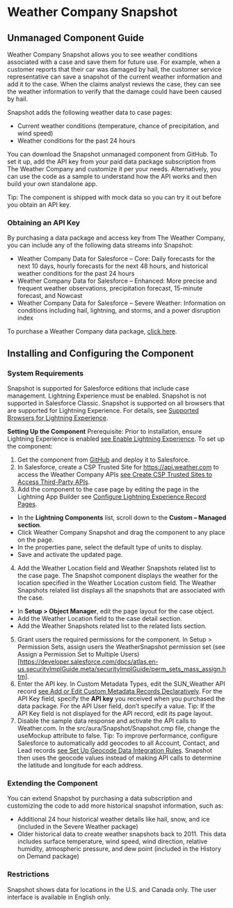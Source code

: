 # Weather Company Snapshot 
## Unmanaged Component Guide

Weather Company Snapshot allows you to see weather conditions associated with a case and save them for future use. For example, when a customer reports that their car was damaged by hail, the customer service representative can save a snapshot of the current weather information and add it to the case. When the claims analyst reviews the case, they can see the weather information to verify that the damage could have been caused by hail.

Snapshot adds the following weather data to case pages:
- Current weather conditions (temperature, chance of precipitation, and wind speed)
- Weather conditions for the past 24 hours

You can download the Snapshot unmanaged component from GitHub. To set it up, add the API key from your paid data package subscription from The Weather Company and customize it per your needs. Alternatively, you can use the code as a sample to understand how the API works and then build your own standalone app.

Tip: The component is shipped with mock data so you can try it out before you obtain an API key.

### Obtaining an API Key

By purchasing a data package and access key from The Weather Company, you can include any of the following data streams into Snapshot:
- Weather Company Data for Salesforce – Core: Daily forecasts for the next 10 days, hourly forecasts for the next 48 hours, and historical weather conditions for the past 24 hours
- Weather Company Data for Salesforce – Enhanced: More precise and frequent weather observations, precipitation forecast, 15-minute forecast, and Nowcast
- Weather Company Data for Salesforce – Severe Weather: Information on conditions including hail, lightning, and storms, and a power disruption index

To purchase a Weather Company data package, [click here](https://business.weather.com/product-categories/the-weather-company-data-solutions).

## Installing and Configuring the Component
### System Requirements
Snapshot is supported for Salesforce editions that include case management. Lightning Experience must be enabled. Snapshot is not supported in Salesforce Classic. Snapshot is supported on all browsers that are supported for Lightning Experience. For details, see [Supported Browsers for Lightning Experience](https://help.salesforce.com/articleView?id=getstart_browsers_sfx.htm).

**Setting Up the Component**
Prerequisite: Prior to installation, ensure Lightning Experience is enabled [see Enable Lightning Experience](https://help.salesforce.com/articleView?id=lex_enable_intro.htm). 
To set up the component:
1. Get the component from [GitHub](https://github.com/TheWeatherCompany/Salesforce-Snapshot) and deploy it to Salesforce.
2. In Salesforce, create a CSP Trusted Site for https://api.weather.com to access the Weather Company APIs [see Create CSP Trusted Sites to Access Third-Party APIs](https://help.salesforce.com/articleView?id=csp_trusted_sites.htm).
3. Add the component to the case page by editing the page in the Lightning App Builder see [Configure Lightning Experience Record Pages](https://help.salesforce.com/articleView?id=csp_trusted_sites.htm). 
  - In the **Lightning Components** list, scroll down to the **Custom – Managed section**.
  - Click Weather Company Snapshot and drag the component to any place on the page.
  - In the properties pane, select the default type of units to display. 
  - Save and activate the updated page.
4. Add the Weather Location field and Weather Snapshots related list to the case page. The Snapshot component displays the weather for the location specified in the Weather Location custom field. The Weather Snapshots related list displays all the snapshots that are associated with the case.
  - In **Setup > Object Manager**, edit the page layout for the case object. 
  - Add the Weather Location field to the case detail section. 
  - Add the Weather Snapshots related list to the related lists section. 
5. Grant users the required permissions for the component. In Setup > Permission Sets, assign users the WeatherSnapshot permission set (see Assign a Permission Set to Multiple Users)[https://developer.salesforce.com/docs/atlas.en-us.securityImplGuide.meta/securityImplGuide/perm_sets_mass_assign.htm]. 
6. Enter the API key. In Custom Metadata Types, edit the SUN_Weather API record [see Add or Edit Custom Metadata Records Declaratively](https://help.salesforce.com/articleView?id=custommetadatatypes_ui_populate.htm). For the API Key field, specify the **API key** you received when you purchased the data package.  For the API User field, don’t specify a value.  Tip: If the API Key field is not displayed for the API record, edit its page layout.
7. Disable the sample data response and activate the API calls to Weather.com. In the src/aura/Snapshot/Snapshot.cmp file, change the useMockup attribute to false. Tip: To improve performance, configure Salesforce to automatically add geocodes to all Account, Contact, and Lead records [see Set Up Geocode Data Integration Rules](https://help.salesforce.com/articleView?id=data_dot_com_clean_add_geocode_information_to_all_records.htm). Snapshot then uses the geocode values instead of making API calls to determine the latitude and longitude for each address. 

### Extending the Component
You can extend Snapshot by purchasing a data subscription and customizing the code to add more historical snapshot information, such as: 
- Additional 24 hour historical weather details like hail, snow, and ice (included in the Severe Weather package)
- Older historical data to create weather snapshots back to 2011. This data includes surface temperature, wind speed, wind direction, relative humidity, atmospheric pressure, and dew point (included in the History on Demand package)

### Restrictions
Snapshot shows data for locations in the U.S. and Canada only. The user interface is available in English only.
